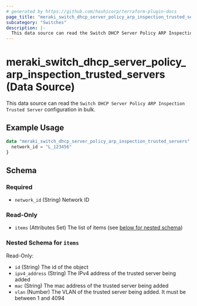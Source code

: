 ```yaml
---
# generated by https://github.com/hashicorp/terraform-plugin-docs
page_title: "meraki_switch_dhcp_server_policy_arp_inspection_trusted_servers Data Source - terraform-provider-meraki"
subcategory: "Switches"
description: |-
  This data source can read the Switch DHCP Server Policy ARP Inspection Trusted Server configuration in bulk.
---
```


# meraki_switch_dhcp_server_policy_arp_inspection_trusted_servers (Data Source)

This data source can read the `Switch DHCP Server Policy ARP Inspection Trusted Server` configuration in bulk.

## Example Usage

```terraform
data "meraki_switch_dhcp_server_policy_arp_inspection_trusted_servers" "example" {
  network_id = "L_123456"
}
```

<!-- schema generated by tfplugindocs -->
## Schema

### Required

- `network_id` (String) Network ID

### Read-Only

- `items` (Attributes Set) The list of items (see [below for nested schema](#nestedatt--items))

<a id="nestedatt--items"></a>
### Nested Schema for `items`

Read-Only:

- `id` (String) The id of the object
- `ipv4_address` (String) The IPv4 address of the trusted server being added
- `mac` (String) The mac address of the trusted server being added
- `vlan` (Number) The VLAN of the trusted server being added. It must be between 1 and 4094
